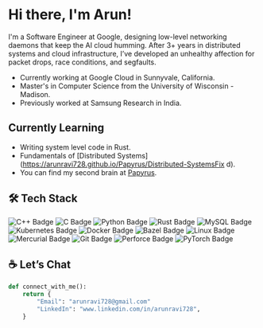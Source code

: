 # Hi there, I'm Arun!

I'm a Software Engineer at Google, designing low-level networking daemons that keep the AI cloud humming. After 3+ years in distributed systems and cloud infrastructure, I’ve developed an unhealthy affection for packet drops, race conditions, and segfaults.

- Currently working at Google Cloud in Sunnyvale, California.
- Master's in Computer Science from the University of Wisconsin - Madison.
- Previously worked at Samsung Research in India.

## Currently Learning

- Writing system level code in Rust.
- Fundamentals of [Distributed Systems](https://arunravi728.github.io/Papyrus/Distributed-SystemsFix d).
- You can find my second brain at [Papyrus](https://arunravi728.github.io/Papyrus/).

## 🛠️ Tech Stack

![C++ Badge](https://img.shields.io/badge/C%2B%2B-00599C?logo=cplusplus&logoColor=fff&style=flat) ![C Badge](https://img.shields.io/badge/C-A8B9CC?logo=c&logoColor=fff&style=flat) ![Python Badge](https://img.shields.io/badge/Python-3776AB?logo=python&logoColor=fff&style=flat) ![Rust Badge](https://img.shields.io/badge/Rust-000?logo=rust&logoColor=fff&style=flat) ![MySQL Badge](https://img.shields.io/badge/SQL-4479A1?logo=mysql&logoColor=fff&style=flat) ![Kubernetes Badge](https://img.shields.io/badge/Kubernetes-326CE5?logo=kubernetes&logoColor=fff&style=flat) ![Docker Badge](https://img.shields.io/badge/Docker-2496ED?logo=docker&logoColor=fff&style=flat) ![Bazel Badge](https://img.shields.io/badge/Bazel-43A047?logo=bazel&logoColor=fff&style=flat) ![Linux Badge](https://img.shields.io/badge/Linux-FCC624?logo=linux&logoColor=000&style=flat) ![Mercurial Badge](https://img.shields.io/badge/Mercurial-999?logo=mercurial&logoColor=fff&style=flat) ![Git Badge](https://img.shields.io/badge/Git-F05032?logo=git&logoColor=fff&style=flat) ![Perforce Badge](https://img.shields.io/badge/Perforce-404040?logo=perforce&logoColor=fff&style=flat) ![PyTorch Badge](https://img.shields.io/badge/PyTorch-EE4C2C?logo=pytorch&logoColor=fff&style=flat) 

## ☕ Let’s Chat

```python
def connect_with_me():
    return {
        "Email": "arunravi728@gmail.com"
        "LinkedIn": "www.linkedin.com/in/arunravi728",
    }
```
